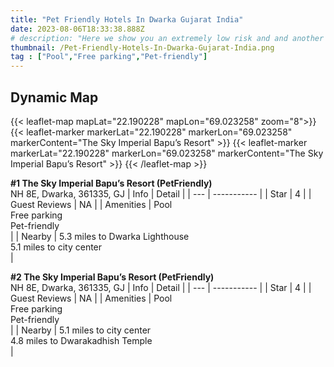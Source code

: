 ```yaml
---
title: "Pet Friendly Hotels In Dwarka Gujarat India"
date: 2023-08-06T18:33:38.888Z
# description: "Here we show you an extremely low risk and and another medium risk approach to earn passive income "
thumbnail: /Pet-Friendly-Hotels-In-Dwarka-Gujarat-India.png
tag : ["Pool","Free parking","Pet-friendly"]
---
```


## Dynamic Map
{{< leaflet-map  mapLat="22.190228" mapLon="69.023258" zoom="8">}}
    {{< leaflet-marker markerLat="22.190228" markerLon="69.023258" markerContent="The Sky Imperial Bapu’s Resort" >}}
    {{< leaflet-marker markerLat="22.190228" markerLon="69.023258" markerContent="The Sky Imperial Bapu’s Resort" >}}
{{< /leaflet-map >}}


**#1 The Sky Imperial Bapu’s Resort (PetFriendly)**<br>NH 8E, Dwarka, 361335, GJ
| Info | Detail |
| --- | ----------- |
| Star | 4 |
| Guest Reviews | NA |
| Amenities | Pool<br>Free parking<br>Pet-friendly<br> |
| Nearby | 5.3 miles to Dwarka Lighthouse<br>5.1 miles to city center<br> |

**#2 The Sky Imperial Bapu’s Resort (PetFriendly)**<br>NH 8E, Dwarka, 361335, GJ
| Info | Detail |
| --- | ----------- |
| Star | 4 |
| Guest Reviews | NA |
| Amenities | Pool<br>Free parking<br>Pet-friendly<br> |
| Nearby | 5.1 miles to city center<br>4.8 miles to Dwarakadhish Temple<br> |

